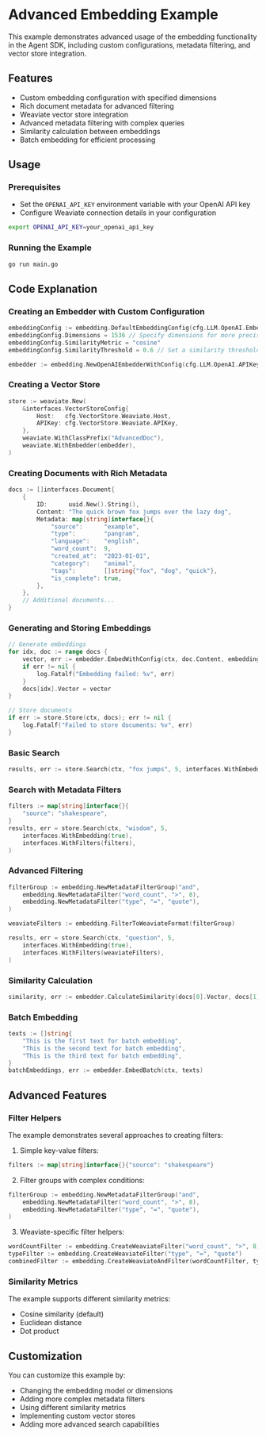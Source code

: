 # Advanced Embedding Example

This example demonstrates advanced usage of the embedding functionality in the Agent SDK, including custom configurations, metadata filtering, and vector store integration.

## Features

- Custom embedding configuration with specified dimensions
- Rich document metadata for advanced filtering
- Weaviate vector store integration
- Advanced metadata filtering with complex queries
- Similarity calculation between embeddings
- Batch embedding for efficient processing

## Usage

### Prerequisites

- Set the `OPENAI_API_KEY` environment variable with your OpenAI API key
- Configure Weaviate connection details in your configuration

```bash
export OPENAI_API_KEY=your_openai_api_key
```

### Running the Example

```bash
go run main.go
```

## Code Explanation

### Creating an Embedder with Custom Configuration

```go
embeddingConfig := embedding.DefaultEmbeddingConfig(cfg.LLM.OpenAI.EmbeddingModel)
embeddingConfig.Dimensions = 1536 // Specify dimensions for more precise embeddings
embeddingConfig.SimilarityMetric = "cosine"
embeddingConfig.SimilarityThreshold = 0.6 // Set a similarity threshold

embedder := embedding.NewOpenAIEmbedderWithConfig(cfg.LLM.OpenAI.APIKey, embeddingConfig)
```

### Creating a Vector Store

```go
store := weaviate.New(
    &interfaces.VectorStoreConfig{
        Host:   cfg.VectorStore.Weaviate.Host,
        APIKey: cfg.VectorStore.Weaviate.APIKey,
    },
    weaviate.WithClassPrefix("AdvancedDoc"),
    weaviate.WithEmbedder(embedder),
)
```

### Creating Documents with Rich Metadata

```go
docs := []interfaces.Document{
    {
        ID:      uuid.New().String(),
        Content: "The quick brown fox jumps over the lazy dog",
        Metadata: map[string]interface{}{
            "source":      "example",
            "type":        "pangram",
            "language":    "english",
            "word_count":  9,
            "created_at":  "2023-01-01",
            "category":    "animal",
            "tags":        []string{"fox", "dog", "quick"},
            "is_complete": true,
        },
    },
    // Additional documents...
}
```

### Generating and Storing Embeddings

```go
// Generate embeddings
for idx, doc := range docs {
    vector, err := embedder.EmbedWithConfig(ctx, doc.Content, embeddingConfig)
    if err != nil {
        log.Fatalf("Embedding failed: %v", err)
    }
    docs[idx].Vector = vector
}

// Store documents
if err := store.Store(ctx, docs); err != nil {
    log.Fatalf("Failed to store documents: %v", err)
}
```

### Basic Search

```go
results, err := store.Search(ctx, "fox jumps", 5, interfaces.WithEmbedding(true))
```

### Search with Metadata Filters

```go
filters := map[string]interface{}{
    "source": "shakespeare",
}
results, err = store.Search(ctx, "wisdom", 5,
    interfaces.WithEmbedding(true),
    interfaces.WithFilters(filters),
)
```

### Advanced Filtering

```go
filterGroup := embedding.NewMetadataFilterGroup("and",
    embedding.NewMetadataFilter("word_count", ">", 8),
    embedding.NewMetadataFilter("type", "=", "quote"),
)

weaviateFilters := embedding.FilterToWeaviateFormat(filterGroup)

results, err = store.Search(ctx, "question", 5,
    interfaces.WithEmbedding(true),
    interfaces.WithFilters(weaviateFilters),
)
```

### Similarity Calculation

```go
similarity, err := embedder.CalculateSimilarity(docs[0].Vector, docs[1].Vector, "cosine")
```

### Batch Embedding

```go
texts := []string{
    "This is the first text for batch embedding",
    "This is the second text for batch embedding",
    "This is the third text for batch embedding",
}
batchEmbeddings, err := embedder.EmbedBatch(ctx, texts)
```

## Advanced Features

### Filter Helpers

The example demonstrates several approaches to creating filters:

1. Simple key-value filters:
```go
filters := map[string]interface{}{"source": "shakespeare"}
```

2. Filter groups with complex conditions:
```go
filterGroup := embedding.NewMetadataFilterGroup("and",
    embedding.NewMetadataFilter("word_count", ">", 8),
    embedding.NewMetadataFilter("type", "=", "quote"),
)
```

3. Weaviate-specific filter helpers:
```go
wordCountFilter := embedding.CreateWeaviateFilter("word_count", ">", 8)
typeFilter := embedding.CreateWeaviateFilter("type", "=", "quote")
combinedFilter := embedding.CreateWeaviateAndFilter(wordCountFilter, typeFilter)
```

### Similarity Metrics

The example supports different similarity metrics:
- Cosine similarity (default)
- Euclidean distance
- Dot product

## Customization

You can customize this example by:
- Changing the embedding model or dimensions
- Adding more complex metadata filters
- Using different similarity metrics
- Implementing custom vector stores
- Adding more advanced search capabilities

